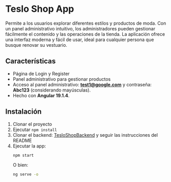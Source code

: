 # Teslo Shop App

Permite a los usuarios explorar diferentes estilos y productos de moda. Con un panel administrativo intuitivo, los administradores pueden gestionar fácilmente el contenido y las operaciones de la tienda. La aplicación ofrece una interfaz moderna y fácil de usar, ideal para cualquier persona que busque renovar su vestuario.

## Características

- Página de Login y Register
- Panel administrativo para gestionar productos
- Acceso al panel administrativo: **test1@google.com** y contraseña: **Abc123** (considerando mayúsculas).
- Hecho con **Angular 19.1.4**.

## Instalación

1. Clonar el proyecto
2. Ejecutar ```npm install```
3. Clonar el backend: [TesloShopBackend](https://github.com/PabloCopes86/TesloShopBackend) y seguir las instrucciones del README
4. Ejecutar la app:
   ```bash
   npm start
   ```
   O bien:
   ```bash
   ng serve -o
   ```
